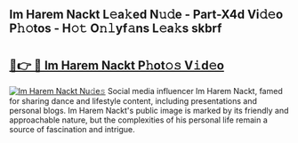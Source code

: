## Im Harem Nackt L𝚎a𝚔ed N𝚞𝚍e - Part-X4d Vi𝚍𝚎o P𝚑𝚘tos - H𝚘𝚝 O𝚗𝚕yf𝚊ns L𝚎a𝚔s skbrf

# <h2><a href="http://kfdb13k.oniu.top/?m=Im+Harem+Nackt">🔗👉 🔴 Im Harem Nackt P𝚑ot𝚘𝚜 V𝚒d𝚎o</a></h2>

[![Im Harem Nackt Nu𝚍e𝚜](https://i.imgur.com/0qMVB7G.gif)](http://kfdb13k.oniu.top/?m=Im+Harem+Nackt)
Social media influencer Im Harem Nackt, famed for sharing dance and lifestyle content, including presentations and personal blogs. Im Harem Nackt's public image is marked by its friendly and approachable nature, but the complexities of his personal life remain a source of fascination and intrigue.  
